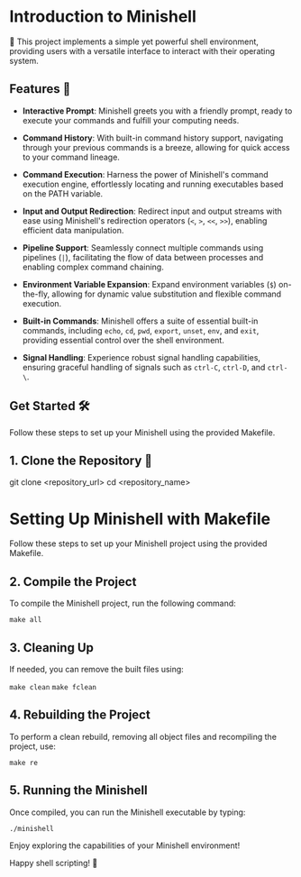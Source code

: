 # Introduction to Minishell

🐚 This project implements a simple yet powerful shell environment, providing users with a versatile interface to interact with their operating system.

## Features 🚀

- **Interactive Prompt**: Minishell greets you with a friendly prompt, ready to execute your commands and fulfill your computing needs.

- **Command History**: With built-in command history support, navigating through your previous commands is a breeze, allowing for quick access to your command lineage.

- **Command Execution**: Harness the power of Minishell's command execution engine, effortlessly locating and running executables based on the PATH variable.

- **Input and Output Redirection**: Redirect input and output streams with ease using Minishell's redirection operators (`<`, `>`, `<<`, `>>`), enabling efficient data manipulation.

- **Pipeline Support**: Seamlessly connect multiple commands using pipelines (`|`), facilitating the flow of data between processes and enabling complex command chaining.

- **Environment Variable Expansion**: Expand environment variables (`$`) on-the-fly, allowing for dynamic value substitution and flexible command execution.

- **Built-in Commands**: Minishell offers a suite of essential built-in commands, including `echo`, `cd`, `pwd`, `export`, `unset`, `env`, and `exit`, providing essential control over the shell environment.

- **Signal Handling**: Experience robust signal handling capabilities, ensuring graceful handling of signals such as `ctrl-C`, `ctrl-D`, and `ctrl-\`.

## Get Started 🛠️

Follow these steps to set up your Minishell using the provided Makefile.

## 1. Clone the Repository 📁

git clone <repository_url>
cd <repository_name>

# Setting Up Minishell with Makefile

Follow these steps to set up your Minishell project using the provided Makefile.

## 2. Compile the Project

To compile the Minishell project, run the following command:

```make all```

## 3. Cleaning Up

If needed, you can remove the built files using:

```make clean```
```make fclean```

## 4. Rebuilding the Project

To perform a clean rebuild, removing all object files and recompiling the project, use:

```make re```

## 5. Running the Minishell

Once compiled, you can run the Minishell executable by typing:

```./minishell```

Enjoy exploring the capabilities of your Minishell environment!

Happy shell scripting! 🌟
